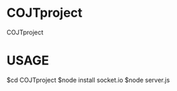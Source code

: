 COJTproject
===========

COJTproject 

USAGE
===========

$cd COJTproject
$node install socket.io
$node server.js